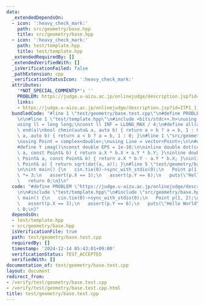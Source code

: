 ```yaml
---
data:
  _extendedDependsOn:
  - icon: ':heavy_check_mark:'
    path: src/geometry/base.hpp
    title: src/geometry/base.hpp
  - icon: ':heavy_check_mark:'
    path: test/template.hpp
    title: test/template.hpp
  _extendedRequiredBy: []
  _extendedVerifiedWith: []
  _isVerificationFailed: false
  _pathExtension: cpp
  _verificationStatusIcon: ':heavy_check_mark:'
  attributes:
    '*NOT_SPECIAL_COMMENTS*': ''
    PROBLEM: https://judge.u-aizu.ac.jp/onlinejudge/description.jsp?id=ITP1_1_A
    links:
    - https://judge.u-aizu.ac.jp/onlinejudge/description.jsp?id=ITP1_1_A
  bundledCode: "#line 1 \"test/geometry/base.test.cpp\"\n#define PROBLEM \"https://judge.u-aizu.ac.jp/onlinejudge/description.jsp?id=ITP1_1_A\"\
    \n\n#line 1 \"test/template.hpp\"\n#include <bits/stdc++.h>\nusing namespace std;\n\
    using ll = long long;\nconst ll INF = LLONG_MAX / 4;\n#define all(a) begin(a),\
    \ end(a)\nbool chmin(auto& a, auto b) { return a > b ? a = b, 1 : 0; }\nbool chmax(auto&\
    \ a, auto b) { return a < b ? a = b, 1 : 0; }\n#line 1 \"src/geometry/base.hpp\"\
    \nusing Point = complex<double>;\nusing Line = vector<Point>;\n\n#define X real()\n\
    #define Y imag()\nconst double EPS = 1e-10;\n\ninline double dot(const Point&\
    \ a, const Point& b) { return a.X * b.X + a.Y * b.Y; }\ninline double cross(const\
    \ Point& a, const Point& b) { return a.X * b.Y - a.Y * b.X; }\ninline double abs(const\
    \ Point& a) { return sqrt(dot(a, a)); }\n#line 5 \"test/geometry/base.test.cpp\"\
    \n\nint main() {\n   cin.tie(0)->sync_with_stdio(0);\n   Point p(1, 2);\n   p\
    \ *= 3;\n   assert(p.X == 3);\n   assert(p.Y == 6);\n   puts(\"Hello World\");\n\
    \   return 0;\n}\n"
  code: "#define PROBLEM \"https://judge.u-aizu.ac.jp/onlinejudge/description.jsp?id=ITP1_1_A\"\
    \n\n#include \"test/template.hpp\"\n#include \"src/geometry/base.hpp\"\n\nint\
    \ main() {\n   cin.tie(0)->sync_with_stdio(0);\n   Point p(1, 2);\n   p *= 3;\n\
    \   assert(p.X == 3);\n   assert(p.Y == 6);\n   puts(\"Hello World\");\n   return\
    \ 0;\n}"
  dependsOn:
  - test/template.hpp
  - src/geometry/base.hpp
  isVerificationFile: true
  path: test/geometry/base.test.cpp
  requiredBy: []
  timestamp: '2024-12-14 05:43:01+09:00'
  verificationStatus: TEST_ACCEPTED
  verifiedWith: []
documentation_of: test/geometry/base.test.cpp
layout: document
redirect_from:
- /verify/test/geometry/base.test.cpp
- /verify/test/geometry/base.test.cpp.html
title: test/geometry/base.test.cpp
---
```

